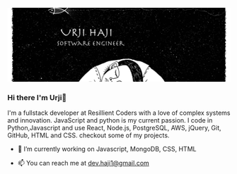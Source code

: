 
![img.jpeg](img.jpeg)







### Hi there I'm Urji👋


I'm a fullstack developer at Resillient Coders with a love of complex systems and innovation. JavaScript and python is my current passion. I code in Python,Javascript and use React, Node.js, PostgreSQL, AWS, jQuery, Git, GitHub, HTML and CSS. 
checkout some of my projects.

- 🔭 I’m currently working on Javascript, MongoDB, CSS, HTML

- 📫 You can reach me at dev.haji1@gmail.com

